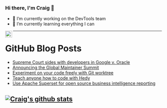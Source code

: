 ### Hi there, I'm Craig 👋

<!--
**CraigTeelFugro/CraigTeelFugro** is a ✨ _special_ ✨ repository because its `README.md` (this file) appears on your GitHub profile.

Here are some ideas to get you started:
-->

- 🔭 I’m currently working on the DevTools team
- 🌱 I’m currently learning everything I can

[<img align="left" alt="Craig Teel | LinkedIn" width="22px" src="https://cdn.jsdelivr.net/npm/simple-icons@v3/icons/linkedin.svg" />][linkedin]

---

# GitHub Blog Posts

<!-- BLOG-POST-LIST:START -->
- [Supreme Court sides with developers in Google v. Oracle](https://github.blog/2021-04-06-supreme-court-sides-with-developers-in-google-v-oracle/)
- [Announcing the Global Maintainer Summit](https://github.blog/2021-04-06-announcing-the-global-maintainer-summit/)
- [Experiment on your code freely with Git worktree](https://opensource.com/article/21/4/git-worktree)
- [Teach anyone how to code with Hedy](https://opensource.com/article/21/4/hedy-teach-code)
- [Use Apache Superset for open source business intelligence reporting](https://opensource.com/article/21/4/business-intelligence-open-source)
<!-- BLOG-POST-LIST:END -->

## [![Craig's github stats](https://github-readme-stats.vercel.app/api?username=craigteelfugro)](https://github.com/anuraghazra/github-readme-stats)


[linkedin]: https://linkedin.com/in/craig-teel-b8786771
